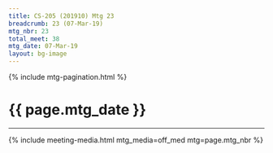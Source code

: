 ```yaml
---
title: CS-205 (201910) Mtg 23
breadcrumb: 23 (07-Mar-19)
mtg_nbr: 23
total_meet: 38
mtg_date: 07-Mar-19
layout: bg-image
---
```

{% include mtg-pagination.html %}
<h1 class="text-center">{{ page.mtg_date }}</h1>
<hr />
{% include meeting-media.html mtg_media=off_med mtg=page.mtg_nbr %}
